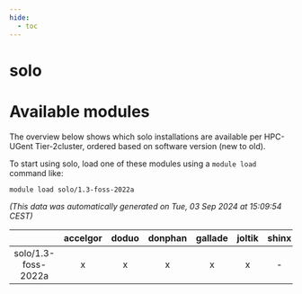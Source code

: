 ```yaml
---
hide:
  - toc
---
```


solo
====

# Available modules


The overview below shows which solo installations are available per HPC-UGent Tier-2cluster, ordered based on software version (new to old).

To start using solo, load one of these modules using a `module load` command like:

```shell
module load solo/1.3-foss-2022a
```

*(This data was automatically generated on Tue, 03 Sep 2024 at 15:09:54 CEST)*  

| |accelgor|doduo|donphan|gallade|joltik|shinx|skitty|
| :---: | :---: | :---: | :---: | :---: | :---: | :---: | :---: |
|solo/1.3-foss-2022a|x|x|x|x|x|-|x|
